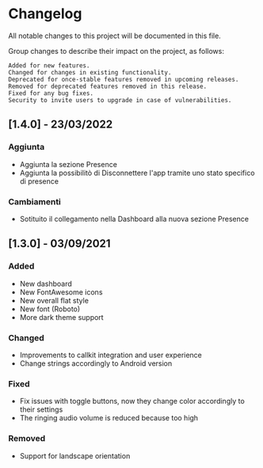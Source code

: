 # Changelog

All notable changes to this project will be documented in this file.

Group changes to describe their impact on the project, as follows:

    Added for new features.
    Changed for changes in existing functionality.
    Deprecated for once-stable features removed in upcoming releases.
    Removed for deprecated features removed in this release.
    Fixed for any bug fixes.
    Security to invite users to upgrade in case of vulnerabilities.

## [1.4.0] - 23/03/2022

### Aggiunta

- Aggiunta la sezione Presence
- Aggiunta la possibilitò di Disconnettere l'app tramite uno stato specifico di presence

### Cambiamenti

- Sotituito il collegamento nella Dashboard alla nuova sezione Presence




## [1.3.0] - 03/09/2021

### Added

- New dashboard
- New FontAwesome icons
- New overall flat style
- New font (Roboto)
- More dark theme support

### Changed

- Improvements to callkit integration and user experience
- Change strings accordingly to Android version

### Fixed

- Fix issues with toggle buttons, now they change color accordingly to their settings
- The ringing audio volume is reduced because too high

### Removed

- Support for landscape orientation
